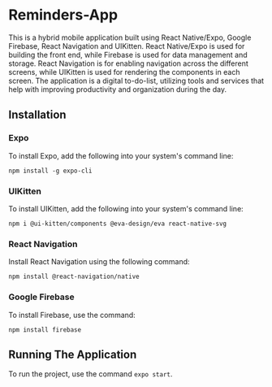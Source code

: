 # Reminders-App
This is a hybrid mobile application built using React Native/Expo, Google Firebase, React Navigation and UIKitten. React Native/Expo is used for building the front end, while Firebase is used for data management and storage. React Navigation is for enabling navigation across the different screens, while UIKitten is used for rendering the components in each screen. The application is a digital to-do-list, utilizing tools and services that help with improving productivity and organization during the day.

## Installation
### Expo
To install Expo, add the following into your system's command line:
```
npm install -g expo-cli
```
### UIKitten
To install UIKitten, add the following into your system's command line:
```
npm i @ui-kitten/components @eva-design/eva react-native-svg
```
### React Navigation
Install React Navigation using the following command:
``` 
npm install @react-navigation/native 
```
### Google Firebase
To install Firebase, use the command:
``` 
npm install firebase
```
## Running The Application
To run the project, use the command ``` expo start ```.

